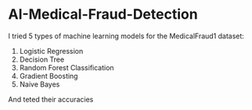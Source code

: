# AI-Medical-Fraud-Detection
I tried 5 types of machine learning models for the MedicalFraud1 dataset:
1) Logistic Regression
2) Decision Tree
3) Random Forest Classification
4) Gradient Boosting
5) Naive Bayes

And teted their accuracies
